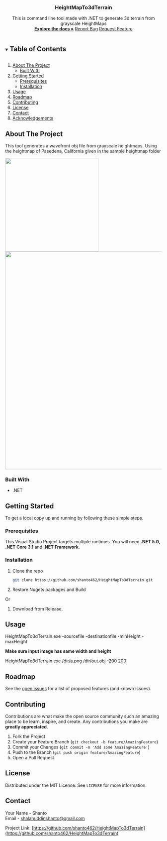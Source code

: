 <p align="center">
  <h3 align="center">HeightMapTo3dTerrain</h3>

  <p align="center">
    This is command line tool made with .NET to generate 3d terrain from grayscale HeightMaps
	<br>
    <a href="https://github.com/shanto462/HeightMapTo3dTerrain"><strong>Explore the docs »</strong></a>
    <a href="https://github.com/shanto462/HeightMapTo3dTerrain/issues">Report Bug</a>
    <a href="https://github.com/shanto462/HeightMapTo3dTerrain/issues">Request Feature</a>
  </p>
</p>



<!-- TABLE OF CONTENTS -->
<details open="open">
  <summary><h2 style="display: inline-block">Table of Contents</h2></summary>
  <ol>
    <li>
      <a href="#about-the-project">About The Project</a>
      <ul>
        <li><a href="#built-with">Built With</a></li>
      </ul>
    </li>
    <li>
      <a href="#getting-started">Getting Started</a>
      <ul>
        <li><a href="#prerequisites">Prerequisites</a></li>
        <li><a href="#installation">Installation</a></li>
      </ul>
    </li>
    <li><a href="#usage">Usage</a></li>
    <li><a href="#roadmap">Roadmap</a></li>
    <li><a href="#contributing">Contributing</a></li>
    <li><a href="#license">License</a></li>
    <li><a href="#contact">Contact</a></li>
    <li><a href="#acknowledgements">Acknowledgements</a></li>
  </ol>
</details>



<!-- ABOUT THE PROJECT -->
## About The Project

This tool generates a wavefront obj file from grayscale heightmaps.
Using the heightmap of Pasedena, California given in the sample heightmap folder

<p float="left">
  <img src="https://postimg.cc/nCXPSb3g" width="300" />
  <img src="https://postimg.cc/gxCFHkdg" width="700" /> 
</p>

### Built With

* .NET

<!-- GETTING STARTED -->
## Getting Started

To get a local copy up and running by following these simple steps.

### Prerequisites

This Visual Studio Project targets multiple runtimes.
You will need **.NET 5.0, .NET Core 3.1** and .**NET Framework**.

### Installation

1. Clone the repo
   ```sh
   git clone https://github.com/shanto462/HeightMapTo3dTerrain.git
   ```
2. Restore Nugets packages and Build

Or
1. Download from Release.

<!-- USAGE EXAMPLES -->
## Usage

HeightMapTo3dTerrain.exe -sourcefile -destinationfile -minHeight -maxHeight

**Make sure input image has same width and height**

HeightMapTo3dTerrain.exe /dir/a.png /dir/out.obj -200 200

<!-- ROADMAP -->
## Roadmap

See the [open issues](https://github.com/shanto462/HeightMapTo3dTerrain/issues) for a list of proposed features (and known issues).



<!-- CONTRIBUTING -->
## Contributing

Contributions are what make the open source community such an amazing place to be learn, inspire, and create. Any contributions you make are **greatly appreciated**.

1. Fork the Project
2. Create your Feature Branch (`git checkout -b feature/AmazingFeature`)
3. Commit your Changes (`git commit -m 'Add some AmazingFeature'`)
4. Push to the Branch (`git push origin feature/AmazingFeature`)
5. Open a Pull Request



<!-- LICENSE -->
## License

Distributed under the MIT License. See `LICENSE` for more information.



<!-- CONTACT -->
## Contact

Your Name - Shanto
<br>
Email - <shalahuddinshanto@gmail.com>

Project Link: [https://github.com/shanto462/HeightMapTo3dTerrain](https://github.com/shanto462/HeightMapTo3dTerrain)
